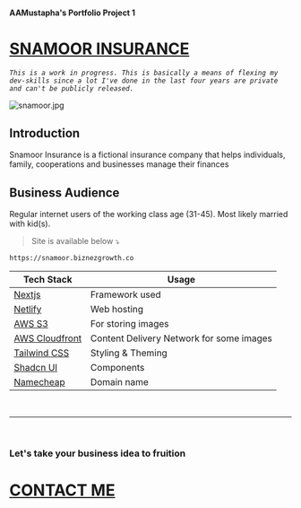 #### AAMustapha's Portfolio Project 1


# [SNAMOOR INSURANCE](https://snamoor.biznezgrowth.co)

_```This is a work in progress. This is basically a means of flexing my dev-skills since a lot I've done in the last four years are private and can't be publicly released. ```_

![snamoor.jpg](https://images.test.biznezgrowth.co/aamustapha/snamoor-preview.jpg "Snamoor Website Preview")

## Introduction
Snamoor Insurance is a fictional insurance company that helps individuals, family, cooperations and businesses manage their finances 

## Business Audience
Regular internet users of the working class age (31-45). Most likely married with kid(s).

>Site is available below ⤵
~~~
https://snamoor.biznezgrowth.co
~~~

| Tech Stack                                          | Usage                                    |
| --------------------------------------------------- | ---------------------------------------- |
| [Nextjs](https://nextjs.org)                        | Framework used                           |
| [Netlify](https://netlify.com)                      | Web hosting                              |
| [AWS S3](https://s3.console.aws.amazon.com)         | For storing images                       |
| [AWS Cloudfront](https://s3.console.aws.amazon.com) | Content Delivery Network for some images |
| [Tailwind CSS](https://tailwindcss.com)             | Styling & Theming                        |
| [Shadcn UI](https://ui.shadcn.com)                  | Components                               |
| [Namecheap](https://namecheap.com)                  | Domain name                              |

<br />

<hr />
<br />

### Let's take your business idea to fruition
# [CONTACT ME](https://aamustapha.biznezgrowth.co/#contact)